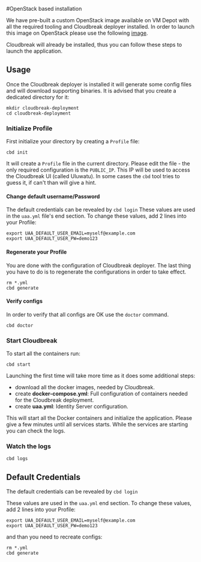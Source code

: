 #OpenStack based installation

We have pre-built a custom OpenStack image available on VM Depot with all the required tooling and Cloudbreak deployer installed. In order to launch this image on OpenStack please use the following [image]().

Cloudbreak will already be installed, thus you can follow these steps to launch the application.

## Usage

Once the Cloudbreak deployer is installed it will generate some config files and will download supporting binaries. It is
advised that you create a dedicated directory for it:

```
mkdir cloudbreak-deployment
cd cloudbreak-deployment
```

### Initialize Profile

First initialize your directory by creating a `Profile` file:

```
cbd init
```

It will create a `Profile` file in the current directory. Please edit the file - the only required
configuration is the `PUBLIC_IP`. This IP will be used to access the Cloudbreak UI
(called Uluwatu). In some cases the `cbd` tool tries to guess it, if can't than will give a hint.

#### Change default username/Password

The default credentials can be revealed by `cbd login` These values are used in the `uaa.yml` file's end section. To change these values, add 2 lines into your Profile:

```
export UAA_DEFAULT_USER_EMAIL=myself@example.com
export UAA_DEFAULT_USER_PW=demo123
```

#### Regenerate your Profile

You are done with the configuration of Cloudbreak deployer. The last thing you have to do is to regenerate the configurations in order to take effect.

```
rm *.yml
cbd generate
```

#### Verify configs

In order to verify that all configs are OK use the `doctor` command.

```
cbd doctor
```


### Start Cloudbreak

To start all the containers run:

```
cbd start
```

Launching the first time will take more time as it does some additional steps:

- download all the docker images, needed by Cloudbreak.
- create **docker-compose.yml**: Full configuration of containers needed for the Cloudbreak deployment.
- create **uaa.yml**: Identity Server configuration.

This will start all the Docker containers and initialize the application. Please give a few minutes until all services starts. While the services are starting you can check the logs.

### Watch the logs

```
cbd logs
```

## Default Credentials

The default credentials can be revealed by `cbd login`

These values are used in the `uaa.yml` end section. To change these values, add 2 lines into your Profile:

```
export UAA_DEFAULT_USER_EMAIL=myself@example.com
export UAA_DEFAULT_USER_PW=demo123
```
and than you need to recreate configs:
```
rm *.yml
cbd generate
```

